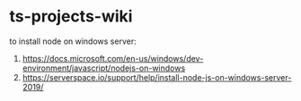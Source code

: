 # ts-projects-wiki
to install node on windows server:
1. https://docs.microsoft.com/en-us/windows/dev-environment/javascript/nodejs-on-windows
2. https://serverspace.io/support/help/install-node-js-on-windows-server-2019/
